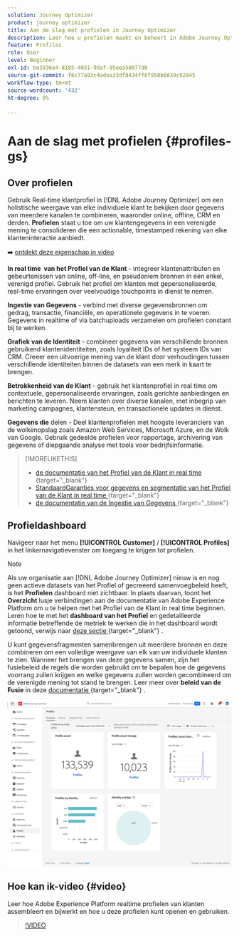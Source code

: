 ```yaml
---
solution: Journey Optimizer
product: journey optimizer
title: Aan de slag met profielen in Journey Optimizer
description: Leer hoe u profielen maakt en beheert in Adobe Journey Optimizer
feature: Profiles
role: User
level: Beginner
exl-id: be3936e4-8185-4031-9daf-95eea58077d0
source-git-commit: f6c77a93c4adea33df8434ff8f950b8d39c92845
workflow-type: tm+mt
source-wordcount: '432'
ht-degree: 0%

---
```


# Aan de slag met profielen {#profiles-gs}

## Over profielen

Gebruik Real-time klantprofiel in [!DNL Adobe Journey Optimizer] om een holistische weergave van elke individuele klant te bekijken door gegevens van meerdere kanalen te combineren, waaronder online, offline, CRM en derden. **Profielen** staat u toe om uw klantengegevens in een verenigde mening te consolideren die een actionable, timestamped rekening van elke klanteninteractie aanbiedt.

➡️ [ ontdekt deze eigenschap in video ](#video)

**In real time &#x200B; van het Profiel van de Klant** - integreer klantenattributen en gebeurtenissen van online, off-line, en pseudoniem bronnen in één enkel, verenigd profiel. &#x200B;Gebruik het profiel om klanten met gepersonaliseerde, real-time ervaringen over veelvoudige touchpoints in dienst te nemen. &#x200B;

**Ingestie van Gegevens** - verbind met diverse gegevensbronnen om gedrag, transactie, financiële, en operationele gegevens in te voeren. Gegevens in realtime of via batchuploads verzamelen om profielen constant bij te werken.

**Grafiek van de Identiteit** - combineer gegevens van verschillende bronnen gebruikend klantenidentiteiten, zoals loyaliteit IDs of het systeem IDs van CRM. &#x200B;Creeer een uitvoerige mening van de klant door verhoudingen tussen verschillende identiteiten binnen de datasets van een merk in kaart te brengen. &#x200B;

**Betrokkenheid van de Klant** - gebruik het klantenprofiel in real time om contextuele, gepersonaliseerde ervaringen, zoals gerichte aanbiedingen en berichten te leveren. &#x200B;Neem klanten over diverse kanalen, met inbegrip van marketing campagnes, klantensteun, en transactionele updates in dienst. &#x200B;

**Gegevens die** delen - Deel klantenprofielen met hoogste leveranciers van de wolkenopslag zoals Amazon Web Services, Microsoft Azure, en de Wolk van Google. Gebruik gedeelde profielen voor rapportage, archivering van gegevens of diepgaande analyse met tools voor bedrijfsinformatie.

>[!MORELIKETHIS]
>
>* [ de documentatie van het Profiel van de Klant in real time ](https://experienceleague.adobe.com/docs/experience-platform/query/home.html?lang=nl){target="_blank"} 
>* [ StandaardGaranties voor gegevens en segmentatie van het Profiel van de Klant in real time ](https://experienceleague.adobe.com/en/docs/experience-platform/profile/guardrails){target="_blank"} 
>* &#x200B; [ de documentatie van de Ingestie van Gegevens ](https://experienceleague.adobe.com/en/docs/experience-platform/ingestion/home){target="_blank"} 

## Profieldashboard

Navigeer naar het menu **[!UICONTROL Customer]** / **[!UICONTROL Profiles]** in het linkernavigatievenster om toegang te krijgen tot profielen.

>[!NOTE]
>
>Als uw organisatie aan [!DNL Adobe Journey Optimizer] nieuw is en nog geen actieve datasets van het Profiel of gecreeerd samenvoegbeleid heeft, is het **Profielen** dashboard niet zichtbaar. In plaats daarvan, toont het **Overzicht** lusje verbindingen aan de documentatie van Adobe Experience Platform om u te helpen met het Profiel van de Klant in real time beginnen. Leren hoe te met het **dashboard van het Profiel** en gedetailleerde informatie betreffende de metriek te werken die in het dashboard wordt getoond, verwijs naar [ deze sectie ](https://experienceleague.adobe.com/docs/experience-platform/profile/ui/user-guide.html){target="_blank"} .

U kunt gegevensfragmenten samenbrengen uit meerdere bronnen en deze combineren om een volledige weergave van elk van uw individuele klanten te zien. Wanneer het brengen van deze gegevens samen, zijn het fusiebeleid de regels die worden gebruikt om te bepalen hoe de gegevens voorrang zullen krijgen en welke gegevens zullen worden gecombineerd om de verenigde mening tot stand te brengen. Leer meer over **beleid van de Fusie** in deze [ documentatie ](https://experienceleague.adobe.com/docs/experience-platform/profile/merge-policies/ui-guide.html){target="_blank"} .

![](assets/profiles-home.png)

## Hoe kan ik-video {#video}

Leer hoe Adobe Experience Platform realtime profielen van klanten assembleert en bijwerkt en hoe u deze profielen kunt openen en gebruiken.

>[!VIDEO](https://video.tv.adobe.com/v/27251?quality=12)
